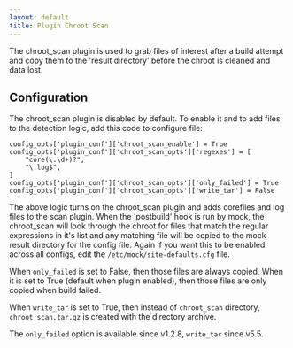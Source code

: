 ```yaml
---
layout: default
title: Plugin Chroot Scan
---
```


The chroot_scan plugin is used to grab files of interest after a build attempt and copy them to the 'result directory' before the chroot is cleaned and data lost.

## Configuration

The chroot_scan plugin is disabled by default. To enable it and to add files to the detection logic, add this code to configure file:

    config_opts['plugin_conf']['chroot_scan_enable'] = True
    config_opts['plugin_conf']['chroot_scan_opts']['regexes'] = [
        "core(\.\d+)?",
        "\.log$",
    ]
    config_opts['plugin_conf']['chroot_scan_opts']['only_failed'] = True
    config_opts['plugin_conf']['chroot_scan_opts']['write_tar'] = False

The above logic turns on the chroot_scan plugin and adds corefiles and log files to the scan plugin. When the 'postbuild' hook is run by mock, the chroot_scan will look through the chroot for files that match the regular expressions in it's list and any matching file will be copied to the mock result directory for the config file. Again if you want this to be enabled across all configs, edit the `/etc/mock/site-defaults.cfg` file.

When `only_failed` is set to False, then those files are always copied. When it is set to True (default when plugin enabled), then those files are only copied when build failed.

When `write_tar` is set to True, then instead of `chroot_scan` directory, `chroot_scan.tar.gz` is created with the directory archive.

The `only_failed` option is available since v1.2.8, `write_tar` since v5.5.
